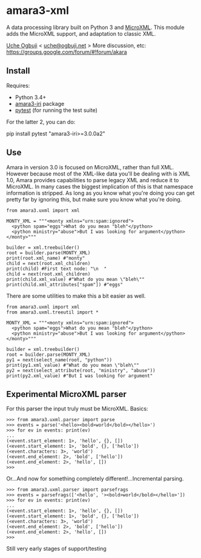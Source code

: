 # amara3-xml

A data processing library built on Python 3 and [MicroXML](http://www.w3.org/community/microxml/). This module adds the MicroXML support, and adaptation to classic XML.

[Uche Ogbuji](http://uche.ogbuji.net) < uche@ogbuji.net >
More discussion, etc: https://groups.google.com/forum/#!forum/akara

## Install

Requires:

* Python 3.4+
* [amara3-iri](https://github.com/uogbuji/amara3-iri) package
* [pytest](http://pytest.org/latest/) (for running the test suite)

For the latter 2, you can do:

pip install pytest "amara3-iri>=3.0.0a2"

## Use

Amara in version 3.0 is focused on MicroXML, rather than full XML. However because most of the XML-like data you'll be dealing with is XML 1.0, Amara provides capabilities to parse legacy XML and reduce it to MicroXML. In many cases the biggest implication of this is that namespace information is stripped. As long as you know what you're doing you can get pretty far by ignoring this, but make sure you know what you're doing.

    from amara3.uxml import xml
    
    MONTY_XML = """<monty xmlns="urn:spam:ignored">
      <python spam="eggs">What do you mean "bleh"</python>
      <python ministry="abuse">But I was looking for argument</python>
    </monty>"""

    builder = xml.treebuilder()
    root = builder.parse(MONTY_XML)
    print(root.xml_name) #"monty"
    child = next(root.xml_children)
    print(child) #First text node: "\n  "
    child = next(root.xml_children)
    print(child.xml_value) #"What do you mean \"bleh\""
    print(child.xml_attributes["spam"]) #"eggs"

There are some utilities to make this a bit easier as well.

    from amara3.uxml import xml
    from amara3.uxml.treeutil import *

    MONTY_XML = """<monty xmlns="urn:spam:ignored">
      <python spam="eggs">What do you mean "bleh"</python>
      <python ministry="abuse">But I was looking for argument</python>
    </monty>"""

    builder = xml.treebuilder()
    root = builder.parse(MONTY_XML)
    py1 = next(select_name(root, "python"))
    print(py1.xml_value) #"What do you mean \"bleh\""
    py2 = next(select_attribute(root, "ministry", "abuse"))
    print(py2.xml_value) #"But I was looking for argument"


## Experimental MicroXML parser

For this parser the input truly must be MicroXML. Basics:

	>>> from amara3.uxml.parser import parse
	>>> events = parse('<hello><bold>world</bold></hello>')
	>>> for ev in events: print(ev)
	... 
	(<event.start_element: 1>, 'hello', {}, [])
	(<event.start_element: 1>, 'bold', {}, ['hello'])
	(<event.characters: 3>, 'world')
	(<event.end_element: 2>, 'bold', ['hello'])
	(<event.end_element: 2>, 'hello', [])
	>>> 

Or…And now for something completely different!…Incremental parsing.

	>>> from amara3.uxml.parser import parsefrags
	>>> events = parsefrags(['<hello', '><bold>world</bold></hello>'])
	>>> for ev in events: print(ev)
	... 
	(<event.start_element: 1>, 'hello', {}, [])
	(<event.start_element: 1>, 'bold', {}, ['hello'])
	(<event.characters: 3>, 'world')
	(<event.end_element: 2>, 'bold', ['hello'])
	(<event.end_element: 2>, 'hello', [])
	>>> 

Still very early stages of support/testing

